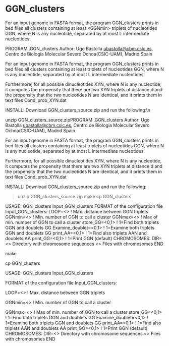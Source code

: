 # GGN_clusters
For an input genome in FASTA format, the program GGN_clusters prints in bed files all clusters containing at least &lt;GGNmin> triplets of nucleotides GGN, where N is any nucleotide, separated by at most L intermediate nucleotides.

PROGRAM .GGN_clusters
Author: Ugo Bastolla <ubastolla@cbm.csic.es>,
Centro de Biologia Molecular Severo Ochoa(CSIC-UAM), Madrid Spain

For an input genome in FASTA format, the program GGN_clusters prints in bed
files all clusters containing at least <GGNmin> triplets of nucleotides GGN,
where N is any nucleotide, separated by at most L intermediate nucleotides.

Furthermore, for all possible dinucleotides XYN, where N is any nucleotide, it
computes the propensity that there are two XYN triplets at distance d and the
propensity that the two nucleotides N are identical, and it prints them in text
files Cond_prob_XYN.dat

INSTALL:
Download GGN_clusters_source.zip and run the following:\n

unzip GGN_clusters_source.zipPROGRAM .GGN_clusters
Author: Ugo Bastolla <ubastolla@cbm.csic.es>,
Centro de Biologia Molecular Severo Ochoa(CSIC-UAM), Madrid Spain

For an input genome in FASTA format, the program GGN_clusters prints in bed
files all clusters containing at least <GGNmin> triplets of nucleotides GGN,
where N is any nucleotide, separated by at most L intermediate nucleotides.

Furthermore, for all possible dinucleotides XYN, where N is any nucleotide, it
computes the propensity that there are two XYN triplets at distance d and the
propensity that the two nucleotides N are identical, and it prints them in text
files Cond_prob_XYN.dat

INSTALL:
Download GGN_clusters_source.zip and run the following:
>unzip GGN_clusters_source.zip
>make
>cp GGN_clusters <your path of binary files>

USAGE: GGN_clusters Input_GGN_clusters
FORMAT of the configuration file Input_GGN_clusters:
LOOP=<>    ! Max. distance between GGN triplets
GGNmin=<>  ! Min. number of GGN to call a cluster
GGNmax=<>  ! Max of min. number of GGN to call a cluster
store_GG=<0,1> ! 1=Find both triplets GGN and doublets GG
Examine_doublet=<0,1> ! 1=Examine both triplets GGN and doublets GG
print_AA=<0,1> ! 1=Find also triplets AAN and doublets AA
print_GG=<0,1> ! 1=Print GGN (default)
CHROMOSOMES:
DIR=<>  Directory with chromosome sequences
<>      Files with chromosomes
END


make

cp GGN_clusters <your path of binary files>

USAGE: GGN_clusters Input_GGN_clusters

FORMAT of the configuration file Input_GGN_clusters:

LOOP=<>    ! Max. distance between GGN triplets

GGNmin=<>  ! Min. number of GGN to call a cluster

GGNmax=<>  ! Max of min. number of GGN to call a cluster
store_GG=<0,1> ! 1=Find both triplets GGN and doublets GG
Examine_doublet=<0,1> ! 1=Examine both triplets GGN and doublets GG
print_AA=<0,1> ! 1=Find also triplets AAN and doublets AA
print_GG=<0,1> ! 1=Print GGN (default)
CHROMOSOMES:
DIR=<>  Directory with chromosome sequences
<>      Files with chromosomes
END
